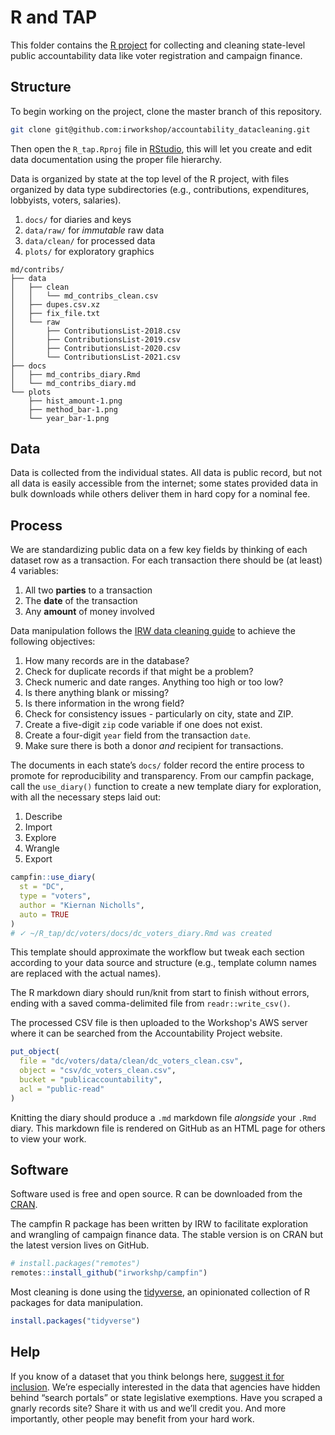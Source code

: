 # R and TAP

This folder contains the [R project][rproj] for collecting and cleaning
state-level public accountability data like voter registration and campaign
finance.

## Structure

To begin working on the project, clone the master branch of this repository.

``` bash
git clone git@github.com:irworkshop/accountability_datacleaning.git
```

Then open the `R_tap.Rproj` file in [RStudio][rstudio], this will let you
create and edit data documentation using the proper file hierarchy.

Data is organized by state at the top level of the R project, with files
organized by data type subdirectories (e.g., contributions, expenditures,
lobbyists, voters, salaries).

1. `docs/` for diaries and keys
2. `data/raw/` for *immutable* raw data
3. `data/clean/` for processed data
4. `plots/` for exploratory graphics

<!-- end list -->

```
md/contribs/
├── data
│   ├── clean
│   │   └── md_contribs_clean.csv
│   ├── dupes.csv.xz
│   ├── fix_file.txt
│   └── raw
│       ├── ContributionsList-2018.csv
│       ├── ContributionsList-2019.csv
│       ├── ContributionsList-2020.csv
│       └── ContributionsList-2021.csv
├── docs
│   ├── md_contribs_diary.Rmd
│   └── md_contribs_diary.md
└── plots
    ├── hist_amount-1.png
    ├── method_bar-1.png
    └── year_bar-1.png
```

## Data

Data is collected from the individual states. All data is public record,
but not all data is easily accessible from the internet; some states
provided data in bulk downloads while others deliver them in hard copy for a
nominal fee.

## Process

We are standardizing public data on a few key fields by thinking of each
dataset row as a transaction. For each transaction there should be (at
least) 4 variables:

1. All two **parties** to a transaction
2. The **date** of the transaction
3. Any **amount** of money involved

Data manipulation follows the [IRW data cleaning guide][guide] to achieve the
following objectives:

1. How many records are in the database?
2. Check for duplicate records if that might be a problem?
3. Check numeric and date ranges. Anything too high or too low?
4. Is there anything blank or missing?
5. Is there information in the wrong field?
6. Check for consistency issues - particularly on city, state and ZIP.
7. Create a five-digit `zip` code variable if one does not exist.
8. Create a four-digit `year` field from the transaction `date`.
9. Make sure there is both a donor *and* recipient for transactions.

The documents in each state’s `docs/` folder record the entire process to
promote for reproducibility and transparency. From our campfin package, call
the `use_diary()` function to create a new template diary for exploration, with
all the necessary steps laid out:

1. Describe
2. Import
3. Explore
4. Wrangle
5. Export

``` r
campfin::use_diary(
  st = "DC", 
  type = "voters", 
  author = "Kiernan Nicholls", 
  auto = TRUE
)
# ✓ ~/R_tap/dc/voters/docs/dc_voters_diary.Rmd was created
```

This template should approximate the workflow but tweak each section according
to your data source and structure (e.g., template column names are replaced with
the actual names).

The R markdown diary should run/knit from start to finish without errors,
ending with a saved comma-delimited file from `readr::write_csv()`. 

The processed CSV file is then uploaded to the Workshop's AWS server where it
can be searched from the Accountability Project website.

``` r
put_object(
  file = "dc/voters/data/clean/dc_voters_clean.csv",
  object = "csv/dc_voters_clean.csv", 
  bucket = "publicaccountability",
  acl = "public-read"
)
```

Knitting the diary should produce a `.md` markdown file _alongside_ your `.Rmd`
diary. This markdown file is rendered on GitHub as an HTML page for others to
view your work.

## Software

Software used is free and open source. R can be downloaded from the [CRAN].

The campfin R package has been written by IRW to facilitate exploration and
wrangling of campaign finance data. The stable version is on CRAN but the
latest version lives on GitHub.

``` r
# install.packages("remotes")
remotes::install_github("irworkshp/campfin")
```

Most cleaning is done using the [tidyverse][tverse], an opinionated collection
of R packages for data manipulation.

``` r
install.packages("tidyverse")
```

## Help

If you know of a dataset that you think belongs here, [suggest it for
inclusion](https://www.publicaccountability.org/static/apps/submit/index.html).
We’re especially interested in the data that agencies have hidden behind
“search portals” or state legislative exemptions. Have you scraped a
gnarly records site? Share it with us and we’ll credit you. And more
importantly, other people may benefit from your hard work.

[rproj]: https://support.rstudio.com/hc/en-us/articles/200526207-Using-Projects
[rstudio]: https://www.rstudio.com/
[CRAN]: https://cran.r-project.org/mirrors.html
[campfin]: https://github.com/irworkshop/campfin
[tverse]: https://github.com/tidyverse
[guide]: https://github.com/irworkshop/accountability_datacleaning/blob/campfin/IRW_guides/data_check_guide.md

